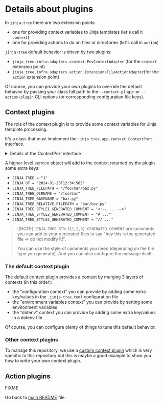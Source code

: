 <!-- *** GENERATED FILE - DO NOT EDIT *** -->
<!-- To modify this file, edit docs/details-about-plugins.md.template and launch 'make doc' -->

# Details about plugins

In `jinja-tree` there are two extension points:

- one for providing context variables to Jinja templates (let's call it `context`)
- one for providing actions to do on files or directories (let's call in `action`)

`jinja-tree` default behavior is driven by two plugins:

- `jinja_tree.infra.adapters.context.EnvContextAdapter` (for the `context` extension point)
- `jinja_tree.infra.adapters.action.ExtensionsFileActionAdapter`(for the `action` extension point)

Of course, you can provide your own plugins to override the default behavior by passing your class full path to the `--context-plugin` or `--action-plugin` CLI options (or corresponding configuration file keys).

## Context plugins

The role of the context plugin is to provide some context variables for Jinja template processing.

It's a class that must implement the `jinja_tree.app.context.ContextPort` interface.

<details>

<summary>Details of the ContextPort interface</summary>

```python
class ContextPort(ABC):
    """This is the abstract interface for ContextPort adapters."""

    @abstractmethod
    def __init__(self, config: Config):
        """
        Construct a new ContextPort object given a configuration object.

        Args:
            config (Config): The configuration object.
        """
        pass

    @abstractmethod
    def get_context(self) -> Dict[str, Any]:
        """
        Retrieve the Jinja context to apply.

        Note: it can depends on the current working directory (CWD).

        Returns:
            The context dictionary.

        """
        pass

```

</details>

A higher-level service object will add to the context returned by the plugin some extra keys:

- `JINJA_TREE = "1"`
- `JINJA_DT = "2024-01-25T12:34:56Z"`
- `JINJA_TREE_FILEPATH = "/foo/bar/baz.py"`
- `JINJA_TREE_DIRNAME = "/foo/bar"`
- `JINJA_TREE_BASENAME = "baz.py"`
- `JINJA_TREE_RELATIVE_FILEPATH = "bar/baz.py"`
- `JINJA_TREE_STYLE1_GENERATED_COMMENT = "<!-- ... -->"`
- `JINJA_TREE_STYLE2_GENERATED_COMMENT = "# ..."`
- `JINJA_TREE_STYLE3_GENERATED_COMMENT = "// ..."`

> ![NOTE]
> `JINJA_TREE_STYLE{1,2,3}_GENERATED_COMMENT` are comments you can add
> to your generated files to say "hey this is the generated file => do not modify it!".
>
> You can use the style of comments you need (depending on the file type you generate). And
> you can also configure the message itself.

### The default context plugin

The [default context plugin](../jinja_tree/infra/adapters/context.py) provides a context by merging 3 layers of contexts (in this order):

- the "configuration context" you can provide by adding some extra key/values in the `.jinja-tree.toml` configuration file
- the "environment variables context" you can provide by setting some environment variables
- the "dotenv" context you can provide by adding some extra key/values in a dotenv file

Of course, you can configure plenty of things to tune this default behavior.

### Other context plugins

To manage this repository, we use a [custom context plugin](../tools/jinja_tree_plugins_context.py) which is very specific to this repository
but this is maybe a good example to show you how to write your own context plugin.

## Action plugins

FIXME

Go back to [main README](../README.md) file.